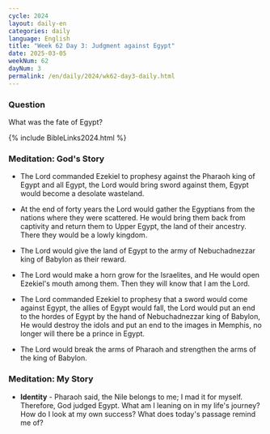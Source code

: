 ```yaml
---
cycle: 2024
layout: daily-en
categories: daily
language: English
title: "Week 62 Day 3: Judgment against Egypt"
date: 2025-03-05
weekNum: 62
dayNum: 3
permalink: /en/daily/2024/wk62-day3-daily.html
---
```


### Question     
What was the fate of Egypt?

{% include BibleLinks2024.html %}

### Meditation: God's Story   
+ The Lord commanded Ezekiel to prophesy against the Pharaoh king of Egypt and all Egypt, the Lord would bring sword against them, Egypt would become a desolate wasteland. 

+ At the end of forty years the Lord would gather the Egyptians from the nations where they were scattered. He would bring them back from captivity and return them to Upper Egypt, the land of their ancestry. There they would be a lowly kingdom. 

+ The Lord would give the land of Egypt to the army of Nebuchadnezzar king of Babylon as their reward. 

+ The Lord would make a horn grow for the Israelites, and He would open Ezekiel's mouth among them. Then they will know that I am the Lord. 

+ The Lord commanded Ezekiel to prophesy that a sword would come against Egypt, the allies of Egypt would fall, the Lord would put an end to the hordes of Egypt by the hand of Nebuchadnezzar king of Babylon, He would destroy the idols and put an end to the images in Memphis, no longer will there be a prince in Egypt. 

+ The Lord would break the arms of Pharaoh and strengthen the arms of the king of Babylon. 
### Meditation: My Story   
+ **Identity** - Pharaoh said, the Nile belongs to me; I mad it for myself. Therefore, God judged Egypt. What am I leaning on in my life's journey? How do I look at my own success? What does today's passage remind me of? 
